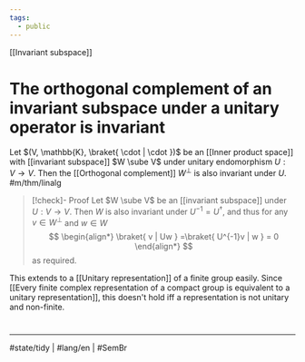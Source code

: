 ```yaml
---
tags:
  - public
---
```

[[Invariant subspace]]
# The orthogonal complement of an invariant subspace under a unitary operator is invariant

Let $(V, \mathbb{K}, \braket{ \cdot | \cdot })$ be an [[Inner product space]] with [[invariant subspace]] $W \sube V$ under unitary endomorphism $U : V \to V$.
Then the [[Orthogonal complement]] $W^\perp$ is also invariant under $U$. #m/thm/linalg 

> [!check]- Proof
> Let $W \sube V$ be an [[invariant subspace]] under $U : V \to V$.
> Then $W$ is also invariant under $U^{-1} = U^{\dagger}$, and thus for any $v \in W^\perp$ and $w \in W$
> $$
> \begin{align*}
> \braket{ v | Uw } =\braket{ U^{-1}v | w } = 0
> \end{align*}
> $$
> as required.
> <span class="QED"/>

This extends to a [[Unitary representation]] of a finite group easily.
Since [[Every finite complex representation of a compact group is equivalent to a unitary representation]], this doesn't hold iff a representation is not unitary and non-finite.

#
---
#state/tidy | #lang/en | #SemBr
